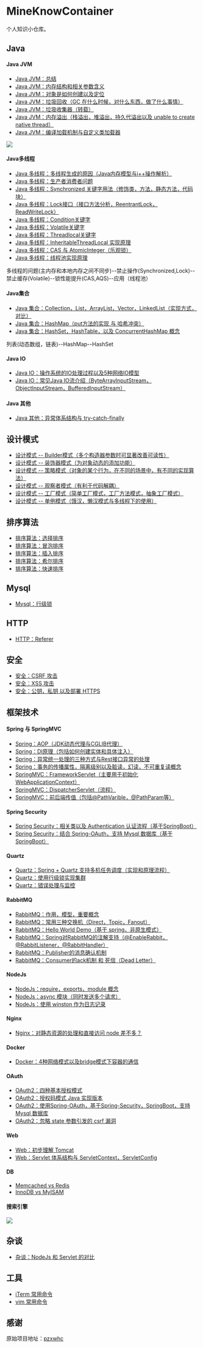 # MineKnowContainer

个人知识小仓库。

## Java
#### Java JVM
- [Java JVM：总结](https://github.com/pzxwhc/MineKnowContainer/issues/63)
- [Java JVM：内存结构和相关参数含义](https://www.wuhuachuan.com/visitor/learning/article/getArticleDetail?id=d585c5db-5ed4-486b-970f-4eda3d585651)
- [Java JVM：对象是如何创建以及定位](https://www.wuhuachuan.com/visitor/learning/article/getArticleDetail?id=05cfebee-9bae-4dde-9c3d-f34c3bbaa613)
- [Java JVM：垃圾回收（GC 在什么时候，对什么东西，做了什么事情）](https://www.wuhuachuan.com/visitor/learning/article/getArticleDetail?id=db53c14b-06f5-487f-94ed-9a5a7d296e45)
- [Java JVM：垃圾收集器（转载）](https://www.wuhuachuan.com/visitor/learning/article/getArticleDetail?id=d85b8fb5-cefe-47cc-9e2d-193009d9e039)
- [Java JVM：内存溢出（栈溢出，堆溢出，持久代溢出以及 unable to create native thread）](https://www.wuhuachuan.com/visitor/learning/article/getArticleDetail?id=f3253780-2b7a-4f89-b675-2784bfee1055)
- [Java JVM：编译加载机制与自定义类加载器](https://www.wuhuachuan.com/visitor/learning/article/getArticleDetail?id=b3adf837-ab93-4cec-8895-63a8904b0596)

![](http://images2015.cnblogs.com/blog/161453/201606/161453-20160630115052437-115039116.png)

#### Java多线程
- [Java 多线程：多线程生成的原因（Java内存模型与i++操作解析）](https://www.wuhuachuan.com/visitor/learning/article/getArticleDetail?id=ce2122dd-e21d-4514-abb7-70760a495be9)
- [Java 多线程：生产者消费者问题](https://www.wuhuachuan.com/visitor/learning/article/getArticleDetail?id=e8998bfd-bded-448c-b804-edd5750fe565)
- [Java 多线程：Synchronized 关键字用法（修饰类，方法，静态方法，代码块）](https://www.wuhuachuan.com/visitor/learning/article/getArticleDetail?id=44fda75b-7513-4127-a1c6-0a886c7df772)
- [Java 多线程：Lock接口（接口方法分析，ReentrantLock，ReadWriteLock）](https://www.wuhuachuan.com/visitor/learning/article/getArticleDetail?id=aecfb9c6-6f2e-4915-8ab9-3513ddc31b8c)
- [Java 多线程：Condition关键字](https://www.wuhuachuan.com/visitor/learning/article/getArticleDetail?id=3ce1ffc6-7786-44cc-919a-31857d701e28)
- [Java 多线程：Volatile关键字](https://www.wuhuachuan.com/visitor/learning/article/getArticleDetail?id=d830e542-4cff-45b4-be66-e4b854d765d1)
- [Java 多线程：Threadlocal关键字](https://www.wuhuachuan.com/visitor/learning/article/getArticleDetail?id=82f41635-a18b-49e8-b818-4b53c4d21741)
- [Java 多线程：InheritableThreadLocal 实现原理](https://www.wuhuachuan.com/visitor/learning/article/getArticleDetail?id=9a9dd1d8-bb5d-41f9-89da-5a0f5c264940)
- [Java 多线程：CAS 与 AtomicInteger（乐观锁）](https://www.wuhuachuan.com/visitor/learning/article/getArticleDetail?id=913474ec-8b56-4bfd-808f-3ff667e5a634)
- [Java 多线程：线程池实现原理](https://www.wuhuachuan.com/visitor/learning/article/getArticleDetail?id=4a206677-c3c5-47a6-9144-0c28d95d9123)

多线程的问题(主内存和本地内存之间不同步)--禁止操作(Synchronized,Lock)--禁止缓存(Volatile)--锁性能提升(CAS,AQS)--应用（线程池）

####  Java集合
- [Java 集合：Collection，List，ArrayList，Vector，LinkedList（实现方式，对比）](https://www.wuhuachuan.com/visitor/learning/article/getArticleDetail?id=e2d86b1a-99fd-42c8-bf47-7de763aafd75)
- [Java 集合：HashMap（put方法的实现 与 哈希冲突）](https://www.wuhuachuan.com/visitor/learning/article/getArticleDetail?id=96c1f402-bba7-4441-8028-a62e0d11f5d6)
- [Java 集合：HashSet，HashTable，以及 ConcurrentHashMap 概念](https://www.wuhuachuan.com/visitor/learning/article/getArticleDetail?id=a8c94c5e-7844-48da-9683-4d5f33419ad4)

列表(动态数组，链表)--HashMap--HashSet

#### Java IO
- [Java IO：操作系统的IO处理过程以及5种网络IO模型](https://www.wuhuachuan.com/visitor/learning/article/getArticleDetail?id=9f193d4e-2897-422b-a341-8a400fa0198c)
- [Java IO：常见Java IO流介绍（ByteArrayInputStream，ObjectInputStream，BufferedInputStream）](https://www.wuhuachuan.com/visitor/learning/article/getArticleDetail?id=55194a65-1e98-46fd-99e9-38dd7f5f70db)

#### Java 其他
- [Java 其他：异常体系结构与 try-catch-finally](https://github.com/pzxwhc/MineKnowContainer/issues/56)

## 设计模式
- [设计模式 -- Builder模式（多个构造器参数时可显著改善可读性）](https://www.wuhuachuan.com/visitor/learning/article/getArticleDetail?id=c4bce04a-dc68-45ae-a15a-3d92c53358b6)
- [设计模式 -- 装饰器模式（为对象动态的添加功能）](https://www.wuhuachuan.com/visitor/learning/article/getArticleDetail?id=2dc3a055-a6d0-4ed4-a815-7dac9b3a3d7b)
- [设计模式 -- 策略模式（对象的某个行为，在不同的场景中，有不同的实现算法）](https://www.wuhuachuan.com/visitor/learning/article/getArticleDetail?id=fa5896a7-3690-4c8b-ab0d-21a7da3c6c6a)
- [设计模式 -- 观察者模式（有利于代码解耦）](https://www.wuhuachuan.com/visitor/learning/article/getArticleDetail?id=0327a788-0597-4609-8e45-ff8925536f27)
- [设计模式 -- 工厂模式（简单工厂模式，工厂方法模式，抽象工厂模式）](https://www.wuhuachuan.com/visitor/learning/article/getArticleDetail?id=7d47bd91-8cbe-4b95-a98e-b0c1118794f8)
- [设计模式 -- 单例模式（饿汉，懒汉模式与多线程下的使用）](https://www.wuhuachuan.com/visitor/learning/article/getArticleDetail?id=f5c93b51-7ae5-4d53-aadd-4700ac562ed8)

## 排序算法
- [排序算法：选择排序](https://www.wuhuachuan.com/visitor/learning/article/getArticleDetail?id=5215e957-52d9-435e-9dec-bc3d975724c0)
- [排序算法：冒泡排序](https://www.wuhuachuan.com/visitor/learning/article/getArticleDetail?id=d08a74c6-9bd3-44c6-b296-19f849e2a0d5)
- [排序算法：插入排序](https://www.wuhuachuan.com/visitor/learning/article/getArticleDetail?id=d9761622-3c88-44ef-bdd1-76c49131f8d4)
- [排序算法：希尔排序](https://www.wuhuachuan.com/visitor/learning/article/getArticleDetail?id=f603a8e6-8682-47bc-9b74-eca464fc2b01)
- [排序算法：快速排序](https://www.wuhuachuan.com/visitor/learning/article/getArticleDetail?id=d3da426b-8f60-4bb8-9cc2-126f80235f12)

## Mysql
- [Mysql：行级锁](https://www.wuhuachuan.com/visitor/learning/article/getArticleDetail?id=a427f309-2b23-4ca1-a7a9-06a472bf993c)

## HTTP
- [HTTP：Referer](https://github.com/pzxwhc/MineKnowContainer/issues/60)

## 安全
- [安全：CSRF 攻击](https://www.wuhuachuan.com/visitor/learning/article/getArticleDetail?id=3b2b97cb-e98b-4214-9602-e374b474f6b://www.wuhuachuan.com/visitor/learning/article/getArticleDetail?id=3b2b97cb-e98b-4214-9602-e374b474f6b3)
- [安全：XSS 攻击](https://www.wuhuachuan.com/visitor/learning/article/getArticleDetail?id=fcc963bc-fad3-442f-829c-4afb74949d48)
- [安全：公钥，私钥 以及部署 HTTPS](https://www.wuhuachuan.com/visitor/learning/article/getArticleDetail?id=6486be31-5bd7-461a-b9b0-aa86e2e2b091)

## 框架技术
#### Spring 与 SpringMVC
- [Spring：AOP（JDK动态代理与CGLIB代理）](https://www.wuhuachuan.com/visitor/learning/article/getArticleDetail?id=c95ffceb-ae5a-41aa-899b-d1a2761d18e1)
- [Spring：DI原理（包括如何创建实体和具体注入）](https://www.wuhuachuan.com/visitor/learning/article/getArticleDetail?id=caa85f1f-3ad2-4754-a67e-6a9d38825f85)
- [Spring：异常统一处理的三种方式与Rest接口异常的处理](https://www.wuhuachuan.com/visitor/learning/article/getArticleDetail?id=dd723d84-4636-467d-a978-19444665ac14)
- [Spring：事务的传播属性，隔离级别以及脏读，幻读，不可重复读概念](https://www.wuhuachuan.com/visitor/learning/article/getArticleDetail?id=18072190-4a7f-4f1f-b0db-253159208dd://www.wuhuachuan.com/visitor/learning/article/getArticleDetail?id=18072190-4a7f-4f1f-b0db-253159208dd3)
- [SpringMVC：FrameworkServlet（主要用于初始化WebApplicationContext）](https://www.wuhuachuan.com/visitor/learning/article/getArticleDetail?id=ff214e63-61ad-484b-8985-0027249364a4)
- [SpringMVC：DispatcherServlet（流程）](https://www.wuhuachuan.com/visitor/learning/article/getArticleDetail?id=6d9bb3f0-2b12-43cd-81d5-aea29a6d4747)
- [SpringMVC：前后端传值（包括@PathVarible，@PathParam等）](https://www.wuhuachuan.com/visitor/learning/article/getArticleDetail?id=517ce7eb-5a5b-4b09-aa65-3b5777113093)

#### Spring Security
- [Spring Security：相关类以及 Authentication 认证流程（基于SpringBoot）](https://www.wuhuachuan.com/visitor/learning/article/getArticleDetail?id=949dcecb-ed0f-4207-9d9a-8388e802caaf)
- [Spring Security：结合 Spring-OAuth，支持 Mysql 数据库（基于SpringBoot）](https://github.com/pzxwhc/MineKnowContainer/issues/59)

#### Quartz
- [Quartz：Spring + Quartz 支持多机任务调度（实现和原理流程）](https://www.wuhuachuan.com/visitor/learning/tag/find-articles-by-tagid?id=5e825a01-9bec-42bb-b43f-80676a0e57b9)
- [Quartz：使用行级锁实现集群](https://www.wuhuachuan.com/visitor/learning/article/getArticleDetail?id=e759e2cc-2385-4096-8813-92e5d80a1462)
- [Quartz：错误处理与监控](https://www.wuhuachuan.com/visitor/learning/article/getArticleDetail?id=fbed7fd5-69dc-4a33-b4ed-230a6a51e50d)

#### RabbitMQ
- [RabbitMQ：作用，模型，重要概念](https://www.wuhuachuan.com/visitor/learning/article/getArticleDetail?id=ed059bf6-92c1-4df1-90be-0365a09e712d)
- [RabbitMQ：常用三种交换机（Direct，Topic，Fanout）](https://www.wuhuachuan.com/visitor/learning/article/getArticleDetail?id=9d784338-9e78-4cc9-a6b7-95f11ee4462b)
- [RabbitMQ：Hello World Demo（基于 spring，非原生模式）](https://www.wuhuachuan.com/visitor/learning/article/getArticleDetail?id=fca53920-2c80-4ad1-8486-93b934be62e1)
- [RabbitMQ：Spring对RabbitMQ的注解支持（@EnableRabbit，@RabbitListener，@RabbitHandler）](https://www.wuhuachuan.com/visitor/learning/article/getArticleDetail?id=da63f82d-ff3b-4651-8455-377332b16b0e)
- [RabbitMQ：Publisher的消息确认机制](https://www.wuhuachuan.com/visitor/learning/article/getArticleDetail?id=5779fc6d-5e9b-467f-9a4c-0e6af56ebb55)
- [RabbitMQ：Consumer的ack机制 和 死信（Dead Letter）](https://www.wuhuachuan.com/visitor/learning/article/getArticleDetail?id=db742eff-12fe-4963-beba-47f0ff8e792e)

#### NodeJs
- [NodeJs：require，exports，module 概念](https://www.wuhuachuan.com/visitor/learning/article/getArticleDetail?id=b1005d99-42de-438b-a08c-d6a60e45932d)
- [NodeJs：async 模块（同时发送多个请求）](https://www.wuhuachuan.com/visitor/learning/article/getArticleDetail?id=653441ce-3e84-46ad-b955-0e80cb73de2f)
- [NodeJs：使用 winston 作为日志记录](https://www.wuhuachuan.com/visitor/learning/article/getArticleDetail?id=e851b0ca-ce64-46e8-902b-9c915edfb0c6)

#### Nginx
- [Nginx：对静态资源的处理和直接访问 node 差不多？](https://www.wuhuachuan.com/visitor/learning/article/getArticleDetail?id=d75d003a-8a4c-4260-b508-2c6b22e6835a)

#### Docker
- [Docker：4种网络模式以及bridge模式下容器的通信](https://www.wuhuachuan.com/visitor/learning/article/getArticleDetail?id=74bef2c8-a328-428b-95a1-0b835fccd832)

#### OAuth
- [OAuth2：四种基本授权模式](https://www.wuhuachuan.com/visitor/learning/article/getArticleDetail?id=e70818e5-f5f1-4640-b928-f908bece0463)
- [OAuth2：授权码模式 Java 实现版本](https://www.wuhuachuan.com/visitor/learning/article/getArticleDetail?id=c116c21e-4742-4824-8fbf-328d3d56aaa2)
- [OAuth2：使用Spring-OAuth，基于Spring-Security，SpringBoot，支持 Mysql 数据库](https://www.wuhuachuan.com/visitor/learning/article/getArticleDetail?id=f25040de-c520-4b65-a0be-96abec0db8e7)
- [OAuth2：忽略 state 参数引发的 csrf 漏洞](https://www.wuhuachuan.com/visitor/learning/article/getArticleDetail?id=64a2ffca-6299-4782-8451-4b7878d9ed5d)

#### Web
- [Web：初步理解 Tomcat](https://www.wuhuachuan.com/visitor/learning/article/getArticleDetail?id=2b72762f-0123-4d8c-80d5-c911d9589fe3)
- [Web：Servlet 体系结构与 ServletContext，ServletConfig](https://github.com/pzxwhc/MineKnowContainer/issues/32)

#### DB

- <a href="http://www.cnblogs.com/bnbqian/p/5623083.html">Memcached vs Redis</a>
- <a href="http://www.cnblogs.com/bnbqian/p/5623480.html">InnoDB vs MyISAM</a>

#### 搜索引擎

![](http://images2015.cnblogs.com/blog/161453/201606/161453-20160630141813343-1882944900.png)

## 杂谈
- [杂谈：NodeJs 和 Servlet 的对比](https://www.wuhuachuan.com/visitor/learning/article/getArticleDetail?id=5f7855c5-29b5-4c8a-bed8-601b6203d4b1)

## 工具
- [iTerm 常用命令](https://github.com/pzxwhc/MineKnowContainer/issues/1) 
- [vim 常用命令](https://github.com/pzxwhc/MineKnowContainer/issues/13) 

## 感谢

原始项目地址：<a href="https://github.com/pzxwhc/MineKnowContainer">pzxwhc</a>
